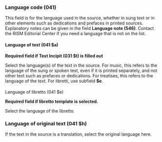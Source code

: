 ### Language code (041)

This field is for the language used in the source, whether in sung text or in other elements such as dedications and prefaces in printed sources. Explanatory notes can be given in the field **Language note (546)**. Contact the RISM Editorial Center if you need a language that is not on the list.



#### Language of text (041 $a)

**Required field if Text Incipit (031 $t) is filled out**

Select the language(s) of the text in the source. For music, this refers to the language of the sung or spoken text, even if it is printed separately, and not other text such as prefaces or dedications. For treatises, this refers to the language of the text. For libretti, use subfield **$e**.

####
Language of libretto (041 $e)

**Required field if libretto template is selected.**

Select the language of the libretto.


####

### Language of original text (041 $h)

If the text in the source is a translation, select the original language here.